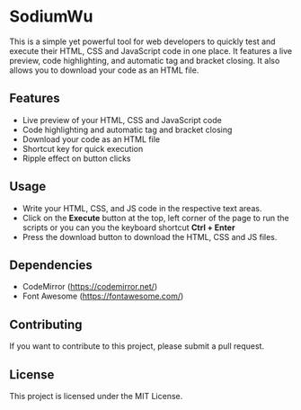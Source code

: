 # SodiumWu
This is a simple yet powerful tool for web developers to quickly test and execute their HTML, CSS and JavaScript code in one place. It features a live preview, code highlighting, and automatic tag and bracket closing. It also allows you to download your code as an HTML file.

## Features
* Live preview of your HTML, CSS and JavaScript code
* Code highlighting and automatic tag and bracket closing
* Download your code as an HTML file
* Shortcut key for quick execution
* Ripple effect on button clicks

## Usage
* Write your HTML, CSS, and JS code in the respective text areas.
* Click on the **Execute** button at the top, left corner of the page to run the scripts or you can you the keyboard shortcut **Ctrl + Enter**
* Press the download button to download the HTML, CSS and JS files.

## Dependencies
* CodeMirror (https://codemirror.net/)
* Font Awesome (https://fontawesome.com/)

## Contributing
If you want to contribute to this project, please submit a pull request.

## License
This project is licensed under the MIT License.

